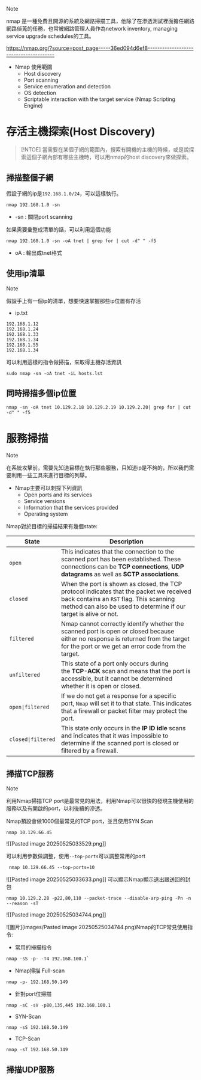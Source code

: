 >[!NOTE]
nmap 是一種免費且開源的系統及網路掃描工具，他除了在滲透測試裡面擔任網路網路偵蒐的任務，也常被網路管理人員作為network inventory, managing service upgrade schedules的工具。

https://nmap.org/?source=post_page-----36ed094d6ef8---------------------------------------

- Nmap 使用範圍
	- Host discovery
	- Port scanning
	- Service enumeration and detection
	- OS detection
	- Scriptable interaction with the target service (Nmap Scripting Engine)

# 存活主機探索(Host Discovery)
>[!NTOE]
>當需要在某個子網的範圍內，搜索有開機的主機的時候，或是說探索這個子網內部有哪些主機時，可以用nmap的host discovery來做探索。

## 掃描整個子網
假設子網的ip是`192.168.1.0/24`，可以這樣執行。
```
nmap 192.168.1.0 -sn
```
- -sn : 關閉port scanning

如果需要彙整成清單的話，可以利用這個功能
```
nmap 192.168.1.0 -sn -oA tnet | grep for | cut -d" " -f5
```
- oA : 輸出成tnet格式
## 使用ip清單
>[!NOTE]
>假設手上有一個ip的清單，想要快速掌握那些ip位置有存活

- ip.txt
```
192.168.1.12
192.168.1.24
192.168.1.33
192.168.1.34
192.168.1.55
192.168.1.34
```

可以利用這樣的指令做掃描，來取得主機存活資訊
```
sudo nmap -sn -oA tnet -iL hosts.lst
```
## 同時掃描多個ip位置
```
nmap -sn -oA tnet 10.129.2.18 10.129.2.19 10.129.2.20| grep for | cut -d" " -f5
```

# 服務掃描
>[!NOTE]
>在系統攻擊前，需要先知道目標在執行那些服務，只知道ip是不夠的，所以我們需要利用一些工具來進行目標的列舉。
- Nmap主要可以刺探下列資訊
	- Open ports and its services
	- Service versions
	- Information that the services provided
	- Operating system

Nmap對於目標的掃描結果有幾個state:

| **State**          | **Description**                                                                                                                                                                                         |
| ------------------ | ------------------------------------------------------------------------------------------------------------------------------------------------------------------------------------------------------- |
| `open`             | This indicates that the connection to the scanned port has been established. These connections can be **TCP connections**, **UDP datagrams** as well as **SCTP associations**.                          |
| `closed`           | When the port is shown as closed, the TCP protocol indicates that the packet we received back contains an `RST` flag. This scanning method can also be used to determine if our target is alive or not. |
| `filtered`         | Nmap cannot correctly identify whether the scanned port is open or closed because either no response is returned from the target for the port or we get an error code from the target.                  |
| `unfiltered`       | This state of a port only occurs during the **TCP-ACK** scan and means that the port is accessible, but it cannot be determined whether it is open or closed.                                           |
| `open\|filtered`   | If we do not get a response for a specific port, `Nmap` will set it to that state. This indicates that a firewall or packet filter may protect the port.                                                |
| `closed\|filtered` | This state only occurs in the **IP ID idle** scans and indicates that it was impossible to determine if the scanned port is closed or filtered by a firewall.                                           |
## 掃描TCP服務
>[!NOTE]
>利用Nmap掃描TCP port是最常見的用法，利用Nmap可以很快的發現主機使用的服務以及有開啟的port，以利後續的滲透。

Nmap預設會做1000個最常見的TCP port，並且使用SYN Scan
```
nmap 10.129.66.45
```

![[Pasted image 20250525033529.png]]

可以利用參數做調整，使用`--top-ports`可以調整常用的port
``` 
 nmap 10.129.66.45 --top-ports=10 
```

![[Pasted image 20250525033633.png]]
可以顯示Nmap顯示送出跟送回的封包
```
nmap 10.129.2.28 -p22,80,110 --packet-trace --disable-arp-ping -Pn -n --reason -sT
```
![[Pasted image 20250525034744.png]]


![圖片](images/Pasted image 20250525034744.png)Nmap的TCP常見使用指令:
- 常用的掃描指令
```
nmap -sS -p- -T4 192.168.100.1`
```
- Nmap掃描 Full-scan
```
nmap -p- 192.168.50.149
```
- 針對port位掃描
```
nmap -sC -sV -p80,135,445 192.168.100.1
```
- SYN-Scan
```
nmap -sS 192.168.50.149
```
- TCP-Scan
```
nmap -sT 192.168.50.149
```
## 掃描UDP服務
































